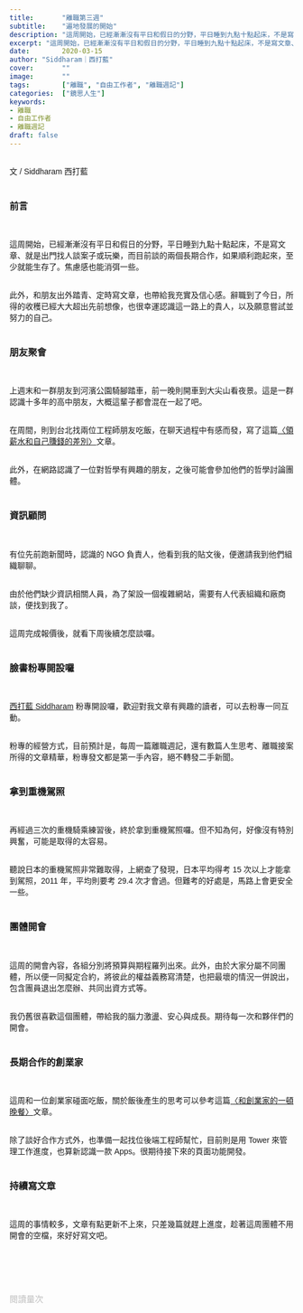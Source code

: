 ```yaml
---
title:       "離職第三週"
subtitle:    "遍地發展的開始"
description: "這周開始，已經漸漸沒有平日和假日的分野，平日睡到九點十點起床，不是寫文章、就是出門找人談案子或玩樂..."
excerpt: "這周開始，已經漸漸沒有平日和假日的分野，平日睡到九點十點起床，不是寫文章、就是出門找人談案子或玩樂..."
date:        2020-03-15
author: "Siddharam｜西打藍"
cover:       ""
image:       ""
tags:        ["離職", "自由工作者", "離職週記"]
categories:  ["鏡思人生"]
keywords:
- 離職
- 自由工作者
- 離職週記
draft: false
---
```


<article style="font-family: 'Noto Sans TC', '微軟正黑體', sans-serif; font-weight: 300;">

<br>文 / Siddharam 西打藍<br><br>

<h3 class="article-h1-color">前言</h3><br>

這周開始，已經漸漸沒有平日和假日的分野，平日睡到九點十點起床，不是寫文章、就是出門找人談案子或玩樂，而目前談的兩個長期合作，如果順利跑起來，至少就能生存了。焦慮感也能消弭一些。<br><br>

此外，和朋友出外踏青、定時寫文章，也帶給我充實及信心感。辭職到了今日，所得的收穫已經大大超出先前想像，也很幸運認識這一路上的貴人，以及願意嘗試並努力的自己。<br><br>

<h3 class="article-h1-color">朋友聚會</h3><br>

上週末和一群朋友到河濱公園騎腳踏車，前一晚則開車到大尖山看夜景。這是一群認識十多年的高中朋友，大概這輩子都會混在一起了吧。<br><br>

在周間，則到台北找兩位工程師朋友吃飯，在聊天過程中有感而發，寫了這篇<a href="https://siddharam.com.tw/post/20200310/" target="_blank">〈領薪水和自己賺錢的差別〉</a>文章。<br><br>

此外，在網路認識了一位對哲學有興趣的朋友，之後可能會參加他們的哲學討論團體。<br><br>


<h3 class="article-h1-color">資訊顧問</h3><br>

有位先前跑新聞時，認識的 NGO 負責人，他看到我的貼文後，便邀請我到他們組織聊聊。<br><br>

由於他們缺少資訊相關人員，為了架設一個複雜網站，需要有人代表組織和廠商談，便找到我了。<br><br>

這周完成報價後，就看下周後續怎麼談囉。<br><br>

<h3 class="article-h1-color">臉書粉專開設囉</h3><br>

<a href="https://www.facebook.com/%E8%A5%BF%E6%89%93%E8%97%8D-Siddharam-104806204464269/" target="_blank">西打藍 Siddharam</a> 粉專開設囉，歡迎對我文章有興趣的讀者，可以去粉專一同互動。<br><br>

粉專的經營方式，目前預計是，每周一篇離職週記，還有數篇人生思考、離職接案所得的文章精華，粉專發文都是第一手內容，絕不轉發二手新聞。<br><br>

<h3 class="article-h1-color">拿到重機駕照</h3><br>

再經過三次的重機騎乘練習後，終於拿到重機駕照囉。但不知為何，好像沒有特別興奮，可能是取得的太容易。<br><br>

聽說日本的重機駕照非常難取得，上網查了發現，日本平均得考 15 次以上才能拿到駕照，2011 年，平均則要考 29.4 次才會過。但難考的好處是，馬路上會更安全一些。<br><br>


<h3 class="article-h1-color">團體開會</h3><br>

這周的開會內容，各組分別將預算與期程羅列出來。此外，由於大家分屬不同團體，所以便一同擬定合約，將彼此的權益義務寫清楚，也把最壞的情況一併說出，包含團員退出怎麼辦、共同出資方式等。<br><br>

我仍舊很喜歡這個團體，帶給我的腦力激盪、安心與成長。期待每一次和夥伴們的開會。<br><br>


<h3 class="article-h1-color">長期合作的創業家</h3><br>

這周和一位創業家碰面吃飯，關於飯後產生的思考可以參考這篇<a href="https://siddharam.com.tw/post/20200311/" target="_blank">〈和創業家的一頓晚餐〉</a>文章。<br><br>

除了談好合作方式外，也準備一起找位後端工程師幫忙，目前則是用 Tower 來管理工作進度，也算新認識一款 Apps。很期待接下來的頁面功能開發。<br><br>


<h3 class="article-h1-color">持續寫文章</h3><br>

這周的事情較多，文章有點更新不上來，只差幾篇就趕上進度，趁著這周團體不用開會的空檔，來好好寫文吧。<br><br>



<br><br><br>

</article>

<div style="color: #bfbfbf; font-size: 15px;" id="busuanzi_container_page_pv">
  閱讀量<span id="busuanzi_value_page_pv"></span>次
</div>

<script src="../../js/post.js"></script>




